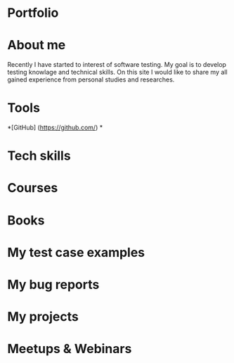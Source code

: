 # Portfolio
# About me
Recently I have started to interest of software testing. 
My goal is to develop testing knowlage and technical skills. On this site I would like to share my all gained experience from personal studies and researches.
# Tools
*[GitHub] (https://github.com/)
*
# Tech skills
# Courses
# Books
# My test case examples
# My bug reports
# My projects
# Meetups & Webinars

